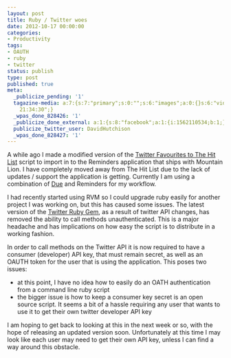 ```yaml
---
layout: post
title: Ruby / Twitter woes
date: 2012-10-17 00:00:00
categories:
- Productivity
tags:
- OAUTH
- ruby
- twitter
status: publish
type: post
published: true
meta:
  _publicize_pending: '1'
  tagazine-media: a:7:{s:7:"primary";s:0:"";s:6:"images";a:0:{}s:6:"videos";a:0:{}s:11:"image_count";i:0;s:6:"author";s:8:"23986909";s:7:"blog_id";s:8:"23849888";s:9:"mod_stamp";s:19:"2012-10-17
    21:34:30";}
  _wpas_done_828426: '1'
  _publicize_done_external: a:1:{s:8:"facebook";a:1:{i:1562110534;b:1;}}
  publicize_twitter_user: DavidHutchison
  _wpas_done_828427: '1'
---
```

A while ago I made a modified version of the [Twitter Favourites to The Hit List](/2011/06/08/twitter-favourites-to-the-hit-list/ "Twitter Favourites to The Hit List") script to import in to the Reminders application that ships with Mountain Lion. I have completely moved away from The Hit List due to the lack of updates / support the application is getting. Currently I am using a combination of [Due](http://www.dueapp.com "Due") and Reminders for my workflow.

<!--more-->

I had recently started using RVM so I could upgrade ruby easily for another project I was working on, but this has caused some issues. The latest version of the [Twitter Ruby Gem](http://rdoc.info/gems/twitter), as a result of twitter API changes, has removed the ability to call methods unauthenticated. This is a major headache and has implications on how easy the script is to distribute in a working fashion. 

In order to call methods on the Twitter API it is now required to have a consumer (developer) API key, that must remain secret, as well as an OAUTH token for the user that is using the application. This poses two issues:
 
 - at this point, I have no idea how to easily do an OATH authentication from a command line ruby script
 - the bigger issue is how to keep a consumer key secret is an open source script. It seems a bit of a hassle requiring any user that wants to use it to get their own twitter developer API key

I am hoping to get back to looking at this in the next week or so, with the hope of releasing an updated version soon. Unfortunately at this time I may look like each user may need to get their own API key, unless I can find a way around this obstacle.
